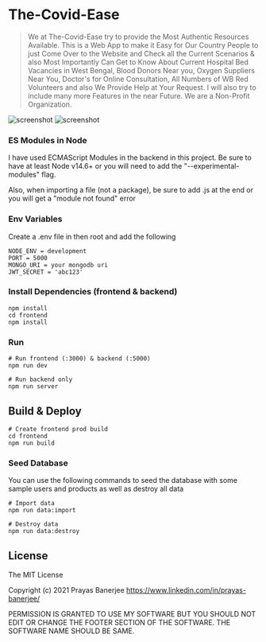 # The-Covid-Ease

> We at The-Covid-Ease try to provide the Most Authentic Resources Available. This is a Web App to make it Easy for Our Country People to just Come Over to the Website and Check all the Current Scenarios & also Most Importantly Can Get to Know About Current Hospital Bed Vacancies in West Bengal, Blood Donors Near you, Oxygen Suppliers Near You, Doctor's for Online Consultation, All Numbers of WB Red Volunteers and also We Provide Help at Your Request. I will also try to include many more Features in the near Future. We are a Non-Profit Organization.

![screenshot](https://github.com/banerjeePrayas/The-Pie-Shop/blob/main/uploads/SC%201.png?raw=true)
![screenshot](https://github.com/banerjeePrayas/The-Pie-Shop/blob/main/uploads/SC%202.png?raw=true)

### ES Modules in Node

I have used ECMAScript Modules in the backend in this project. Be sure to have at least Node v14.6+ or you will need to add the "--experimental-modules" flag.

Also, when importing a file (not a package), be sure to add .js at the end or you will get a "module not found" error

### Env Variables

Create a .env file in then root and add the following

```
NODE_ENV = development
PORT = 5000
MONGO_URI = your mongodb uri
JWT_SECRET = 'abc123'

```

### Install Dependencies (frontend & backend)

```
npm install
cd frontend
npm install
```

### Run

```
# Run frontend (:3000) & backend (:5000)
npm run dev

# Run backend only
npm run server
```

## Build & Deploy

```
# Create frontend prod build
cd frontend
npm run build
```

### Seed Database

You can use the following commands to seed the database with some sample users and products as well as destroy all data

```
# Import data
npm run data:import

# Destroy data
npm run data:destroy
```

## License

The MIT License

Copyright (c) 2021 Prayas Banerjee https://www.linkedin.com/in/prayas-banerjee/

PERMISSION IS GRANTED TO USE MY SOFTWARE BUT YOU SHOULD NOT EDIT OR CHANGE THE FOOTER
SECTION OF THE SOFTWARE. THE SOFTWARE NAME SHOULD BE SAME.
